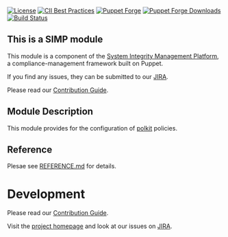 [![License](https://img.shields.io/:license-apache-blue.svg)](http://www.apache.org/licenses/LICENSE-2.0.html)
[![CII Best Practices](https://bestpractices.coreinfrastructure.org/projects/73/badge)](https://bestpractices.coreinfrastructure.org/projects/73)
[![Puppet Forge](https://img.shields.io/puppetforge/v/simp/polkit.svg)](https://forge.puppetlabs.com/simp/polkit)
[![Puppet Forge Downloads](https://img.shields.io/puppetforge/dt/simp/polkit.svg)](https://forge.puppetlabs.com/simp/polkit)
[![Build Status](https://travis-ci.org/simp/pupmod-simp-polkit.svg)](https://travis-ci.org/simp/pupmod-simp-polkit)

## This is a SIMP module

This module is a component of the [System Integrity Management Platform](https://simp-project.com),
a compliance-management framework built on Puppet.

If you find any issues, they can be submitted to our [JIRA](https://simp-project.atlassian.net/).

Please read our [Contribution Guide](https://simp.readthedocs.io/en/stable/contributors_guide/index.html).

## Module Description

This module provides for the configuration of
[polkit](https://www.freedesktop.org/software/polkit/docs/latest/) policies.

## Reference

Plesae see [REFERENCE.md](./REFERENCE.md) for details.

# Development

Please read our [Contribution Guide](https://simp.readthedocs.io/en/stable/contributors_guide/index.html).

Visit the [project homepage](https://simp-project.com) and look at our issues on
[JIRA](https://simp-project.atlassian.net).
